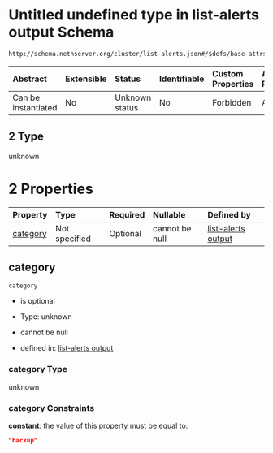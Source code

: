 # Untitled undefined type in list-alerts output Schema

```txt
http://schema.nethserver.org/cluster/list-alerts.json#/$defs/base-attrs/oneOf/2
```



| Abstract            | Extensible | Status         | Identifiable | Custom Properties | Additional Properties | Access Restrictions | Defined In                                                            |
| :------------------ | :--------- | :------------- | :----------- | :---------------- | :-------------------- | :------------------ | :-------------------------------------------------------------------- |
| Can be instantiated | No         | Unknown status | No           | Forbidden         | Allowed               | none                | [list-alerts.json\*](cluster/list-alerts.json "open original schema") |

## 2 Type

unknown

# 2 Properties

| Property              | Type          | Required | Nullable       | Defined by                                                                                                                                                                             |
| :-------------------- | :------------ | :------- | :------------- | :------------------------------------------------------------------------------------------------------------------------------------------------------------------------------------- |
| [category](#category) | Not specified | Optional | cannot be null | [list-alerts output](list-alerts-defs-base-attrs-oneof-2-properties-category.md "http://schema.nethserver.org/cluster/list-alerts.json#/$defs/base-attrs/oneOf/2/properties/category") |

## category



`category`

* is optional

* Type: unknown

* cannot be null

* defined in: [list-alerts output](list-alerts-defs-base-attrs-oneof-2-properties-category.md "http://schema.nethserver.org/cluster/list-alerts.json#/$defs/base-attrs/oneOf/2/properties/category")

### category Type

unknown

### category Constraints

**constant**: the value of this property must be equal to:

```json
"backup"
```
